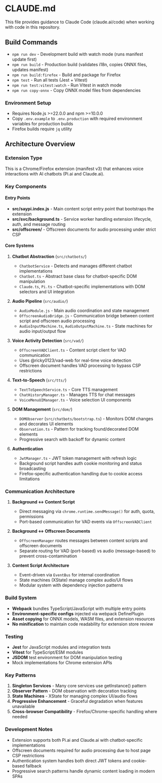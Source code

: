 # CLAUDE.md

This file provides guidance to Claude Code (claude.ai/code) when working with code in this repository.

## Build Commands

- `npm run dev` - Development build with watch mode (runs manifest update first)
- `npm run build` - Production build (validates i18n, copies ONNX files, updates manifest)
- `npm run build:firefox` - Build and package for Firefox
- `npm test` - Run all tests (Jest + Vitest)
- `npm run test:vitest:watch` - Run Vitest in watch mode
- `npm run copy-onnx` - Copy ONNX model files from dependencies

### Environment Setup
- Requires Node.js >=22.0.0 and npm >=10.0.0
- Copy `.env.example` to `.env.production` with required environment variables for production builds
- Firefox builds require `jq` utility

## Architecture Overview

### Extension Type
This is a Chrome/Firefox extension (manifest v3) that enhances voice interactions with AI chatbots (Pi.ai and Claude.ai).

### Key Components

#### Entry Points
- **src/saypi.index.js** - Main content script entry point that bootstraps the extension
- **src/svc/background.ts** - Service worker handling extension lifecycle, auth, and message routing
- **src/offscreen/** - Offscreen documents for audio processing under strict CSP

#### Core Systems

1. **Chatbot Abstraction** (`src/chatbots/`)
   - `ChatbotService` - Detects and manages different chatbot implementations
   - `Chatbot.ts` - Abstract base class for chatbot-specific DOM manipulation
   - `Claude.ts`, `Pi.ts` - Chatbot-specific implementations with DOM selectors and UI integration

2. **Audio Pipeline** (`src/audio/`)
   - `AudioModule.js` - Main audio coordination and state management
   - `OffscreenAudioBridge.js` - Communication bridge between content script and offscreen audio processing
   - `AudioInputMachine.ts`, `AudioOutputMachine.ts` - State machines for audio input/output flow

3. **Voice Activity Detection** (`src/vad/`)
   - `OffscreenVADClient.ts` - Content script client for VAD communication
   - Uses @ricky0123/vad-web for real-time voice detection
   - Offscreen document handles VAD processing to bypass CSP restrictions

4. **Text-to-Speech** (`src/tts/`)
   - `TextToSpeechService.ts` - Core TTS management
   - `ChatHistoryManager.ts` - Manages TTS for chat messages
   - `VoiceMenuUIManager.ts` - Voice selection UI components

5. **DOM Management** (`src/dom/`)
   - `DOMObserver` (`src/chatbots/bootstrap.ts`) - Monitors DOM changes and decorates UI elements
   - `Observation.ts` - Pattern for tracking found/decorated DOM elements
   - Progressive search with backoff for dynamic content

6. **Authentication** 
   - `JwtManager.ts` - JWT token management with refresh logic
   - Background script handles auth cookie monitoring and status broadcasting
   - Firefox-specific authentication handling due to cookie access limitations

### Communication Architecture

1. **Background ↔ Content Script**
   - Direct messaging via `chrome.runtime.sendMessage()` for auth, quota, permissions
   - Port-based communication for VAD events via `OffscreenVADClient`

2. **Background ↔ Offscreen Documents**
   - `OffscreenManager` routes messages between content scripts and offscreen documents
   - Separate routing for VAD (port-based) vs audio (message-based) to prevent cross-contamination

3. **Content Script Architecture**
   - Event-driven via `EventBus` for internal coordination
   - State machines (XState) manage complex audio/UI flows
   - Modular system with dependency injection patterns

### Build System

- **Webpack** bundles TypeScript/JavaScript with multiple entry points
- **Environment-specific configs** injected via webpack DefinePlugin
- **Asset copying** for ONNX models, WASM files, and extension resources
- **No minification** to maintain code readability for extension store review

### Testing

- **Jest** for JavaScript modules and integration tests
- **Vitest** for TypeScript/ESM modules
- **JSDOM** test environment for DOM manipulation testing
- Mock implementations for Chrome extension APIs

### Key Patterns

1. **Singleton Services** - Many core services use getInstance() pattern
2. **Observer Pattern** - DOM observation with decoration tracking
3. **State Machines** - XState for managing complex UI/audio flows
4. **Progressive Enhancement** - Graceful degradation when features unavailable
5. **Cross-browser Compatibility** - Firefox/Chrome-specific handling where needed

### Development Notes

- Extension supports both Pi.ai and Claude.ai with chatbot-specific implementations
- Offscreen documents required for audio processing due to host page CSP restrictions
- Authentication system handles both direct JWT tokens and cookie-based fallback
- Progressive search patterns handle dynamic content loading in modern SPAs